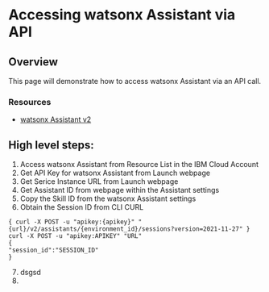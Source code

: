 # Accessing watsonx Assistant via API


## Overview

This page will demonstrate how to access watsonx Assistant via an API call.

### Resources
  - [watsonx Assistant v2](https://cloud.ibm.com/apidocs/assistant-v2)


## High level steps:

1. Access watsonx Assistant from Resource List in the IBM Cloud Account
2. Get API Key for watsonx Assistant from Launch webpage
3. Get Serice Instance URL from Launch webpage
4. Get Assistant ID from webpage within the Assistant settings
5. Copy the Skill ID from the watsonx Assistant settings
6. Obtain the Session ID from CLI CURL

```{}
{ curl -X POST -u "apikey:{apikey}" "{url}/v2/assistants/{environment_id}/sessions?version=2021-11-27" }
curl -X POST -u "apikey:APIKEY" "URL"
{
"session_id":"SESSION_ID"
}
```
7. dsgsd
9. 
